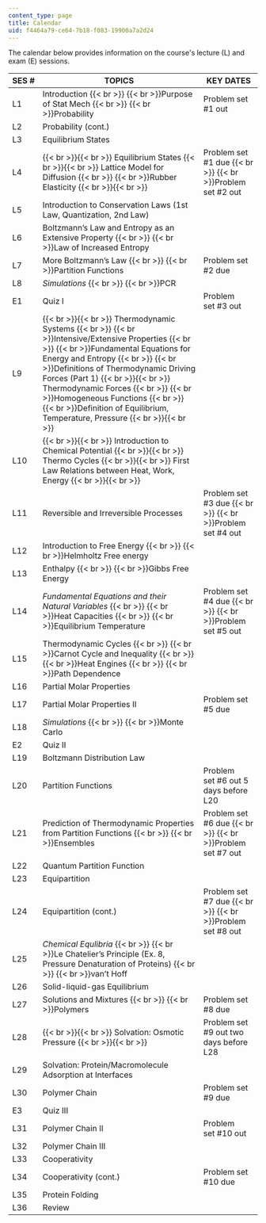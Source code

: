 ```yaml
---
content_type: page
title: Calendar
uid: f4464a79-ce64-7b18-f083-19900a7a2d24
---
```


The calendar below provides information on the course's lecture (L) and exam (E) sessions.

| SES # | TOPICS | KEY DATES |
| --- | --- | --- |
| L1 | Introduction  {{< br >}}  {{< br >}}Purpose of Stat Mech  {{< br >}}  {{< br >}}Probability | Problem set #1 out |
| L2 | Probability (cont.) |  |
| L3 | Equilibrium States |  |
| L4 |  {{< br >}}{{< br >}} Equilibrium States {{< br >}}{{< br >}} Lattice Model for Diffusion  {{< br >}}  {{< br >}}Rubber Elasticity {{< br >}}{{< br >}}  | Problem set #1 due  {{< br >}}  {{< br >}}Problem set #2 out |
| L5 | Introduction to Conservation Laws (1st Law, Quantization, 2nd Law) |  |
| L6 | Boltzmann’s Law and Entropy as an Extensive Property  {{< br >}}  {{< br >}}Law of Increased Entropy |  |
| L7 | More Boltzmann’s Law  {{< br >}}  {{< br >}}Partition Functions | Problem set #2 due |
| L8 | _Simulations_  {{< br >}}  {{< br >}}PCR |  |
| E1 | Quiz I | Problem set #3 out |
| L9 |  {{< br >}}{{< br >}} Thermodynamic Systems  {{< br >}}  {{< br >}}Intensive/Extensive Properties  {{< br >}}  {{< br >}}Fundamental Equations for Energy and Entropy  {{< br >}}  {{< br >}}Definitions of Thermodynamic Driving Forces (Part 1) {{< br >}}{{< br >}} Thermodynamic Forces  {{< br >}}  {{< br >}}Homogeneous Functions  {{< br >}}  {{< br >}}Definition of Equilibrium, Temperature, Pressure {{< br >}}{{< br >}}  |  |
| L10 |  {{< br >}}{{< br >}} Introduction to Chemical Potential {{< br >}}{{< br >}} Thermo Cycles {{< br >}}{{< br >}} First Law Relations between Heat, Work, Energy {{< br >}}{{< br >}}  |  |
| L11 | Reversible and Irreversible Processes | Problem set #3 due  {{< br >}}  {{< br >}}Problem set #4 out |
| L12 | Introduction to Free Energy  {{< br >}}  {{< br >}}Helmholtz Free energy |  |
| L13 | Enthalpy  {{< br >}}  {{< br >}}Gibbs Free Energy |  |
| L14 | _Fundamental Equations and their Natural Variables_  {{< br >}}  {{< br >}}Heat Capacities  {{< br >}}  {{< br >}}Equilibrium Temperature | Problem set #4 due  {{< br >}}  {{< br >}}Problem set #5 out |
| L15 | Thermodynamic Cycles  {{< br >}}  {{< br >}}Carnot Cycle and Inequality  {{< br >}}  {{< br >}}Heat Engines  {{< br >}}  {{< br >}}Path Dependence |  |
| L16 | Partial Molar Properties |  |
| L17 | Partial Molar Properties II | Problem set #5 due |
| L18 | _Simulations_  {{< br >}}  {{< br >}}Monte Carlo |  |
| E2 | Quiz II |  |
| L19 | Boltzmann Distribution Law |  |
| L20 | Partition Functions | Problem set #6 out 5 days before L20 |
| L21 | Prediction of Thermodynamic Properties from Partition Functions  {{< br >}}  {{< br >}}Ensembles | Problem set #6 due  {{< br >}}  {{< br >}}Problem set #7 out |
| L22 | Quantum Partition Function |  |
| L23 | Equipartition |  |
| L24 | Equipartition (cont.) | Problem set #7 due  {{< br >}}  {{< br >}}Problem set #8 out |
| L25 | _Chemical Equlibria_  {{< br >}}  {{< br >}}Le Chatelier’s Principle (Ex. 8, Pressure Denaturation of Proteins)  {{< br >}}  {{< br >}}van’t Hoff |  |
| L26 | Solid-liquid-gas Equilibrium |  |
| L27 | Solutions and Mixtures  {{< br >}}  {{< br >}}Polymers | Problem set #8 due |
| L28 |  {{< br >}}{{< br >}} Solvation: Osmotic Pressure {{< br >}}{{< br >}}  | Problem set #9 out two days before L28 |
| L29 | Solvation: Protein/Macromolecule Adsorption at Interfaces |  |
| L30 | Polymer Chain | Problem set #9 due |
| E3 | Quiz III |  |
| L31 | Polymer Chain II | Problem set #10 out |
| L32 | Polymer Chain III |  |
| L33 | Cooperativity |  |
| L34 | Cooperativity (cont.) | Problem set #10 due |
| L35 | Protein Folding |  |
| L36 | Review |